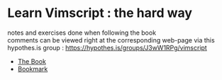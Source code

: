 # Learn Vimscript : the hard way

notes and exercises done when following the book  
comments can be viewed right at the corresponding web-page via this hypothes.is group : <https://hypothes.is/groups/J3wW1RPg/vimscript>


- [The Book](https://learnvimscriptthehardway.stevelosh.com/)  
- [Bookmark]()
